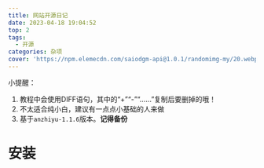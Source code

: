```yaml
---
title: 网站开源日记
date: 2023-04-18 19:04:52
top: 2
tags:
  - 开源
categories: 杂项
cover: 'https://npm.elemecdn.com/saiodgm-api@1.0.1/randomimg-my/20.webp'
---
```


小提醒：

1. 教程中会使用DIFF语句，其中的“+”“-”“……”复制后要删掉的哦！
2. 不太适合纯小白，建议有一点点小基础的人来做
3. 基于``anzhiyu-1.1.6``版本。**记得备份**

# 安装

